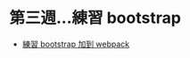 # 第三週...練習 bootstrap

- [練習 bootstrap 加到 webpack](https://dwatow.github.io/2018/03-25-vue-cli-webpack-bootstrap-install/)

